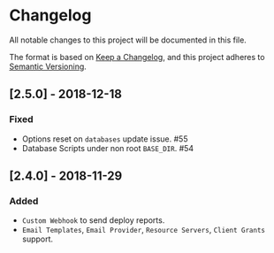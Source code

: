 # Changelog
All notable changes to this project will be documented in this file.

The format is based on [Keep a Changelog](https://keepachangelog.com/en/1.0.0/),
and this project adheres to [Semantic Versioning](https://semver.org/spec/v2.0.0.html).

## [2.5.0] - 2018-12-18

### Fixed
- Options reset on `databases` update issue. #55
- Database Scripts under non root `BASE_DIR`. #54

## [2.4.0] - 2018-11-29

### Added
- `Custom Webhook` to send deploy reports.
- `Email Templates`, `Email Provider`, `Resource Servers`, `Client Grants` support.
